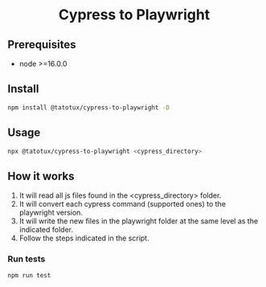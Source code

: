 <h1 align="center">Cypress to Playwright</h1>

## Prerequisites

- node >=16.0.0

## Install

```sh
npm install @tatotux/cypress-to-playwright -D
```

## Usage

```sh
npx @tatotux/cypress-to-playwright <cypress_directory>
```

## How it works

1. It will read all js files found in the <cypress_directory> folder.
2. It will convert each cypress command (supported ones) to the playwright version.
3. It will write the new files in the playwright folder at the same level as the indicated folder.
4. Follow the steps indicated in the script.

### Run tests

```sh
npm run test
```
